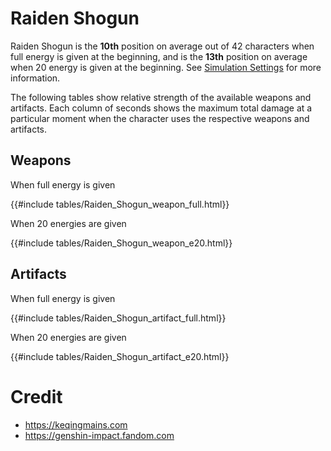 # Raiden Shogun

Raiden Shogun is the **10th** position on average out of 42
characters when full energy is given at the beginning, and is the
**13th** position on average when 20 energy is given at the
beginning. See [Simulation Settings](./simulation_settings.md) for more
information.

The following tables show relative strength of the available weapons and
artifacts. Each column of seconds shows the maximum total damage at a
particular moment when the character uses the respective weapons and
artifacts.

## Weapons

When full energy is given

{{#include tables/Raiden_Shogun_weapon_full.html}}

When 20 energies are given

{{#include tables/Raiden_Shogun_weapon_e20.html}}

## Artifacts

When full energy is given

{{#include tables/Raiden_Shogun_artifact_full.html}}

When 20 energies are given

{{#include tables/Raiden_Shogun_artifact_e20.html}}

# Credit

- <https://keqingmains.com>
- <https://genshin-impact.fandom.com>
